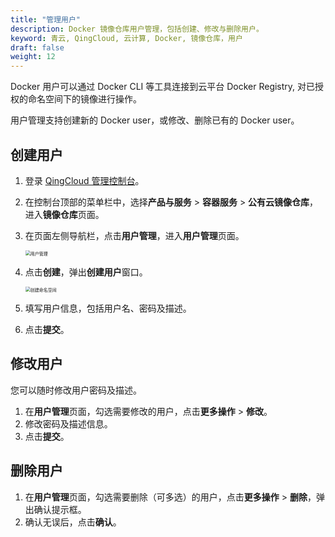 ```yaml
---
title: "管理用户"
description: Docker 镜像仓库用户管理，包括创建、修改与删除用户。
keyword: 青云, QingCloud, 云计算, Docker, 镜像仓库，用户
draft: false
weight: 12
---
```


Docker 用户可以通过 Docker CLI 等工具连接到云平台 Docker Registry, 对已授权的命名空间下的镜像进行操作。

用户管理支持创建新的 Docker user，或修改、删除已有的 Docker user。

## 创建用户

1. 登录 [QingCloud 管理控制台](https://console.qingcloud.com/login)。

2. 在控制台顶部的菜单栏中，选择**产品与服务** > **容器服务** > **公有云镜像仓库**，进入**镜像仓库**页面。

3. 在页面左侧导航栏，点击**用户管理**，进入**用户管理**页面。

   <img src="/container/dockerhub/_images/user_manage.png" alt="用户管理" style="zoom:50%;" />

4. 点击**创建**，弹出**创建用户**窗口。

   <img src="/container/dockerhub/_images/create_namespace.png" alt="创建命名空间" style="zoom:50%;" />

5. 填写用户信息，包括用户名、密码及描述。
6. 点击**提交**。

 ## 修改用户

您可以随时修改用户密码及描述。

1. 在**用户管理**页面，勾选需要修改的用户，点击**更多操作** > **修改**。
2. 修改密码及描述信息。
3. 点击**提交**。

## 删除用户

1. 在**用户管理**页面，勾选需要删除（可多选）的用户，点击**更多操作** > **删除**，弹出确认提示框。
2. 确认无误后，点击**确认**。

